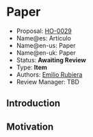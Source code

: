 # Paper

* Proposal: [HO-0029](0029-articulo.md)
* Name@es: Artículo
* Name@en-us: Paper
* Name@en-uk: Paper
* Status: **Awaiting Review**
* Type: **Item**
* Authors: [Emilio Rubiera](https://github.com/spitxa)
* Review Manager: TBD

## Introduction



## Motivation
